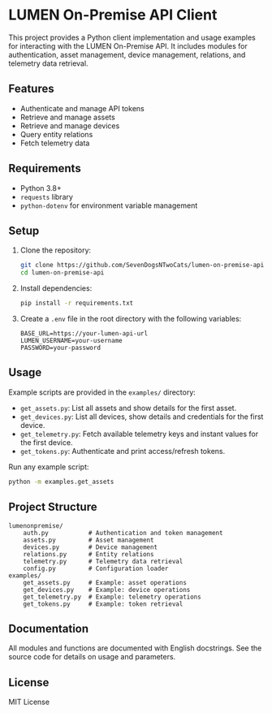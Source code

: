 # LUMEN On-Premise API Client

This project provides a Python client implementation and usage examples for interacting with the LUMEN On-Premise API. It includes modules for authentication, asset management, device management, relations, and telemetry data retrieval.

## Features

- Authenticate and manage API tokens
- Retrieve and manage assets
- Retrieve and manage devices
- Query entity relations
- Fetch telemetry data

## Requirements

- Python 3.8+
- `requests` library
- `python-dotenv` for environment variable management

## Setup

1. Clone the repository:
   ```sh
   git clone https://github.com/SevenDogsNTwoCats/lumen-on-premise-api
   cd lumen-on-premise-api
   ```
2. Install dependencies:
   ```sh
   pip install -r requirements.txt
   ```
3. Create a `.env` file in the root directory with the following variables:
   ```env
   BASE_URL=https://your-lumen-api-url
   LUMEN_USERNAME=your-username
   PASSWORD=your-password
   ```

## Usage

Example scripts are provided in the `examples/` directory:

- `get_assets.py`: List all assets and show details for the first asset.
- `get_devices.py`: List all devices, show details and credentials for the first device.
- `get_telemetry.py`: Fetch available telemetry keys and instant values for the first device.
- `get_tokens.py`: Authenticate and print access/refresh tokens.

Run any example script:
```sh
python -m examples.get_assets
```

## Project Structure

```
lumenonpremise/
    auth.py           # Authentication and token management
    assets.py         # Asset management
    devices.py        # Device management
    relations.py      # Entity relations
    telemetry.py      # Telemetry data retrieval
    config.py         # Configuration loader
examples/
    get_assets.py     # Example: asset operations
    get_devices.py    # Example: device operations
    get_telemetry.py  # Example: telemetry operations
    get_tokens.py     # Example: token retrieval
```

## Documentation

All modules and functions are documented with English docstrings. See the source code for details on usage and parameters.

## License

MIT License
